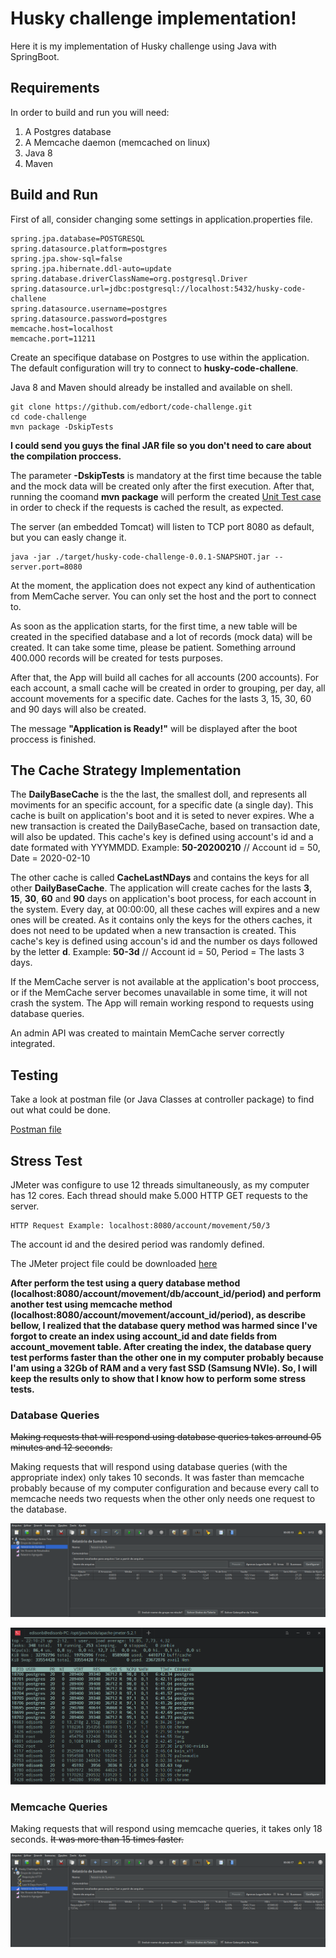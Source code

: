 # Husky challenge implementation!

Here it is my implementation of Husky challenge using Java with SpringBoot.

## Requirements

In order to build and run you will need:

1. A Postgres database
2. A Memcache daemon (memcached on linux)
3. Java 8
4. Maven

## Build and Run

First of all, consider changing some settings in application.properties file.

```
spring.jpa.database=POSTGRESQL
spring.datasource.platform=postgres
spring.jpa.show-sql=false
spring.jpa.hibernate.ddl-auto=update
spring.database.driverClassName=org.postgresql.Driver
spring.datasource.url=jdbc:postgresql://localhost:5432/husky-code-challene
spring.datasource.username=postgres
spring.datasource.password=postgres
memcache.host=localhost
memcache.port=11211
```

Create an specifique database on Postgres to use within the application. The default configuration will try to connect to **husky-code-challene**.

Java 8 and Maven should already be installed and available on shell. 

```
git clone https://github.com/edbort/code-challenge.git
cd code-challenge
mvn package -DskipTests
```

**I could send you guys the final JAR file so you don't need to care about the compilation proccess.**

The parameter **-DskipTests** is mandatory at the first time because the table and the mock data will be created only after the first execution. After that, running the coomand **mvn package** will perform the created [Unit Test case](https://github.com/edbort/code-challenge/blob/master/src/test/java/bortolin/edison/husky/code/challenge/test/CacheTest.java) in order to check if the requests is cached the result, as expected. 

The server (an embedded Tomcat) will listen to TCP port 8080 as default, but you can easly change it.

```
java -jar ./target/husky-code-challenge-0.0.1-SNAPSHOT.jar --server.port=8080
```

At the moment, the application does not expect any kind of authentication from MemCache server. You can only set the host and  the port to connect to.

As soon as the application starts, for the first time, a new table will be created in the specified database and a lot of records (mock data) will be created. It can take some time, please be patient. Something arround 400.000 records will be created for tests purposes.

After that, the App will build all caches for all accounts (200 accounts). For each account, a small cache will be created in order to grouping, per day, all account movements for a specific date. Caches for the lasts 3, 15, 30, 60 and 90 days will also be created. 

The message **"Application is Ready!"** will be displayed after the boot proccess is finished.

## The Cache Strategy Implementation

The **DailyBaseCache** is the the last, the smallest doll, and represents all moviments for an specific account, for a specific date (a single day). This cache is built on application's boot and it is seted to never expires. Whe a new transaction is created the DailyBaseCache, based on transaction date, will also be updated. This cache's key is defined using account's id and a date formated with YYYMMDD. Example: **50-20200210** // Account id = 50, Date = 2020-02-10

The other cache is called **CacheLastNDays** and contains the keys for all other **DailyBaseCache**. The application will create caches for the lasts **3**, **15**, **30**, **60** and **90** days on application's boot process, for each account in the system. Every day, at 00:00:00, all these caches will expires and a new ones will be created. As it contains only the keys for the others caches, it does not need to be updated when a new transaction is created. This cache's key is defined using accoun's id and the number os days followed by the letter **d**. Example: **50-3d** // Account id = 50, Period = The lasts 3 days.

If the MemCache server is not available at the application's boot proccess, or if the MemCache server becomes unavailable in some time, it will not crash the system. The App will remain working respond to requests using database queries.

An admin API was created to maintain MemCache server correctly integrated. 

## Testing

Take a look at postman file (or Java Classes at controller package) to find out what could be done.

[Postman file](https://github.com/edbort/code-challenge/blob/master/Husky%20Challeng%20Test.postman_collection.json)


## Stress Test

JMeter was configure to use 12 threads simultaneously, as my computer has 12 cores. Each thread should make 5.000 HTTP GET requests to the server.

```
HTTP Request Example: localhost:8080/account/movement/50/3
```
The account id and the desired period was randomly defined.

The JMeter project file could be downloaded [here](https://github.com/edbort/code-challenge/blob/master/stress-test/Husky%20Challenge%20Stress%20Test.jmx)

**After perform the test using a query database method (localhost:8080/account/movement/db/account_id/period) and perform another test using memcache method (localhost:8080/account/movement/account_id/period), as describe bellow, I realized that the database query method was harmed since I've forgot to create an index using account_id and date fields from account_movement table. After creating the index, the database query test performs faster than the other one in my computer probably because I'am using a 32Gb of RAM and a very fast SSD (Samsung NVIe). So, I will keep the results only to show that I know how to perform some stress tests.**

### Database Queries

~~Making requests that will respond using database queries takes arround 05 minutes and 12 seconds.~~

Making requests that will respond using database queries (with the appropriate index) only takes 10 seconds. It was faster than memcache probably because of my computer configuration and because every call to memcache needs two requests when the other only needs one request to the database.

![image2](https://github.com/edbort/code-challenge/blob/master/stress-test/db-test-01.png?raw=true)

![image2](https://github.com/edbort/code-challenge/blob/master/stress-test/db-test-02.png?raw=true)

### Memcache Queries

Making requests that will respond using memcache queries, it takes only 18 seconds. ~~It was more than 15 times faster.~~

![image2](https://github.com/edbort/code-challenge/blob/master/stress-test/db-test-03.png?raw=true)


